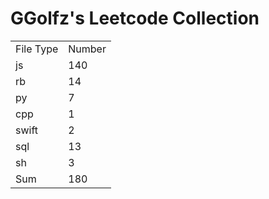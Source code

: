 # GGolfz's Leetcode Collection

<table><tr><td>File Type</td><td>Number</td></tr><tr><td>js</td><td>140</td></tr><tr><td>rb</td><td>14</td></tr><tr><td>py</td><td>7</td></tr><tr><td>cpp</td><td>1</td></tr><tr><td>swift</td><td>2</td></tr><tr><td>sql</td><td>13</td></tr><tr><td>sh</td><td>3</td></tr><tr><td>Sum</td><td>180</td></tr></table>